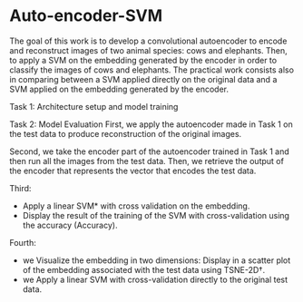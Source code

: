 # Auto-encoder-SVM


The goal of this work is to develop a convolutional autoencoder to encode and reconstruct images of two animal species: cows and elephants. 
Then, to apply a SVM on the embedding generated by the encoder in order to classify the images of cows and elephants. The practical work consists
also in comparing between a SVM applied directly on the original data and a SVM applied on the embedding generated by the encoder.

Task 1: Architecture setup and model training

Task 2: Model Evaluation
First, we apply the autoencoder made in Task 1 on the test data to produce reconstruction of the original images.

Second, we take the encoder part of the autoencoder trained in Task 1 and then run all the images from the test data. Then, we retrieve the output 
of the encoder that represents the vector that encodes the test data.

Third:
- Apply a linear SVM* with cross validation on the embedding.
- Display the result of the training of the SVM with cross-validation using the accuracy (Accuracy).

Fourth:
- we Visualize the embedding in two dimensions: Display in a scatter plot of the embedding associated with the test data using TSNE-2D†.
- we Apply a linear SVM with cross-validation directly to the original test data.



